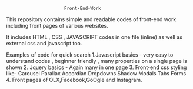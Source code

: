                           Front-End-Work

This repository contains simple and readable codes of front-end work including front pages of various websites.

It includes HTML , CSS , JAVASCRIPT codes in one file (inline) as well as  external css and javascript too.

Examples of code  for quick search
1.Javascript basics - very easy to understand codes , beginner friendly , many properties on a single page is shown
2. Jquery basics -  Again many in one page
3. Front-end css styling like- Carousel   Parallax   Accordian   Dropdowns  Shadow   Modals   Tabs   Forms  
4. Front pages of OLX,Facebook,GoOgle and Instagram.

